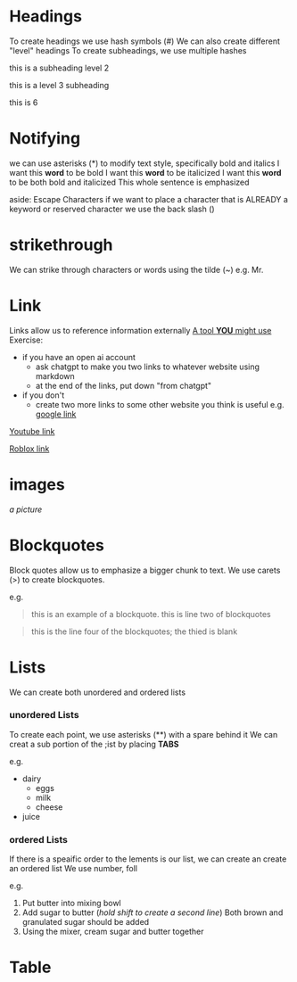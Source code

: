 
# Headings
To create headings we use hash symbols (#) 
We can also create different "level" headings 
To create subheadings, we use multiple hashes


this is a subheading level 2

this is a level 3 subheading

this is 6

# Notifying  
we can use asterisks (*) to modify text style, specifically bold and italics 
I want this **word** to be bold
I want this **word** to be italicized
I want this **word** to be both bold and italicized
This whole sentence is emphasized

aside: Escape Characters
if we want to place a character that is ALREADY a keyword or reserved character we use the back slash (\)

# strikethrough
We can strike through characters or words using the tilde (~)
e.g.
Mr. 

# Link
Links allow us to reference information externally
[A tool **YOU** might use](https://chat.openai.com)
Exercise:
* if you have an open ai account
     * ask chatgpt to make you two links to whatever website using markdown
     * at the end of the links, put down "from chatgpt"
* if you don't
     * create two more links to some other website you think is useful
e.g.
[google link](http://google.com)

[Youtube link](http://youtube.com)

[Roblox link](http://Roblox.com)

# images
*a picture*



# Blockquotes
Block quotes allow us to emphasize a bigger chunk to text.
We use carets (>) to create blockquotes.

e.g.

>this is an example of a blockquote.
>this is line two of blockquotes

>this is the line four of the blockquotes; the thied is blank


# Lists
We can create both unordered and ordered lists

### unordered Lists
To create each point, we use asterisks (\**) with a spare behind it
We can creat a sub portion of the ;ist by placing **TABS**

e.g.
* dairy
    * eggs
    * milk
    * cheese
* juice


### ordered Lists
If there is a speaific order to the lements is our list,
we can create an create an ordered list
We use number, foll


e.g.

1. Put butter into mixing bowl
3. Add sugar to butter (*hold shift to create a second line*)
   Both brown and granulated sugar should be added
4. Using the mixer, cream sugar and butter together


# Table